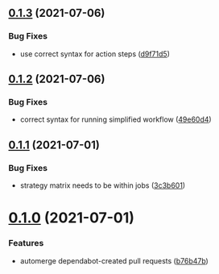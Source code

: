 ## [0.1.3](https://github.com/amclin/dependabot-automerge/compare/v0.1.2...v0.1.3) (2021-07-06)


### Bug Fixes

* use correct syntax for action steps ([d9f71d5](https://github.com/amclin/dependabot-automerge/commit/d9f71d539e2036d5ac34c4ffb941a7bb24219323))

## [0.1.2](https://github.com/amclin/dependabot-automerge/compare/v0.1.1...v0.1.2) (2021-07-06)


### Bug Fixes

* correct syntax for running simplified workflow ([49e60d4](https://github.com/amclin/dependabot-automerge/commit/49e60d44e8ce484c410b43f89f9b18538bbe0d92))

## [0.1.1](https://github.com/amclin/dependabot-automerge/compare/v0.1.0...v0.1.1) (2021-07-01)


### Bug Fixes

* strategy matrix needs to be within jobs ([3c3b601](https://github.com/amclin/dependabot-automerge/commit/3c3b6016d8aa2d9cdebf694c1296358f61e358a5))

# [0.1.0](https://github.com/amclin/dependabot-automerge/compare/v0.0.1...v0.1.0) (2021-07-01)


### Features

* automerge dependabot-created pull requests ([b76b47b](https://github.com/amclin/dependabot-automerge/commit/b76b47b006ddc54827a495976fc00ac7ddc209b7))

